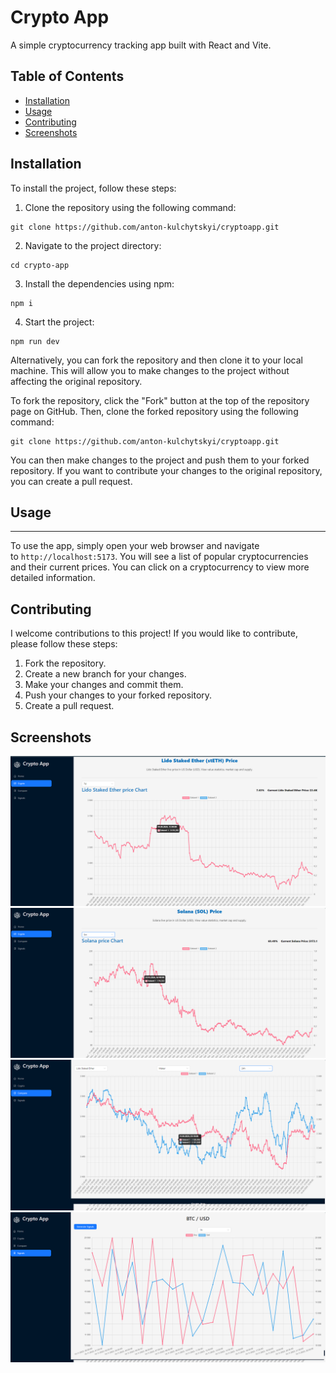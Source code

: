 # Crypto App

A simple cryptocurrency tracking app built with React and Vite.

## Table of Contents

- [Installation](#installation)
- [Usage](#usage)
- [Contributing](#contributing)
- [Screenshots](#screenshots)

## Installation

To install the project, follow these steps:

1.  Clone the repository using the following command:

```
git clone https://github.com/anton-kulchytskyi/cryptoapp.git
```

2.  Navigate to the project directory:

```
cd crypto-app
```

3.  Install the dependencies using npm:

```
npm i
```

4.  Start the project:

```
npm run dev
```

Alternatively, you can fork the repository and then clone it to your local machine. This will allow you to make changes to the project without affecting the original repository.

To fork the repository, click the "Fork" button at the top of the repository page on GitHub. Then, clone the forked repository using the following command:

```
git clone https://github.com/anton-kulchytskyi/cryptoapp.git
```

You can then make changes to the project and push them to your forked repository. If you want to contribute your changes to the original repository, you can create a pull request.

## Usage

---

To use the app, simply open your web browser and navigate to `http://localhost:5173`. You will see a list of popular cryptocurrencies and their current prices. You can click on a cryptocurrency to view more detailed information.

## Contributing

I welcome contributions to this project! If you would like to contribute, please follow these steps:

1.  Fork the repository.
2.  Create a new branch for your changes.
3.  Make your changes and commit them.
4.  Push your changes to your forked repository.
5.  Create a pull request.

## Screenshots

![Crypto App Screenshot](./public/srceenshots/img_1.png)
![Crypto App Screenshot](./public/srceenshots/img_2.png)
![Crypto App Screenshot](./public/srceenshots/img_3.png)
![Crypto App Screenshot](./public/srceenshots/img_4.png)
